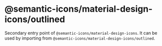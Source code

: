 # @semantic-icons/material-design-icons/outlined

Secondary entry point of `@semantic-icons/material-design-icons`. It can be used by importing from `@semantic-icons/material-design-icons/outlined`.
